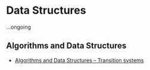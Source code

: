# Data Structures

...ongoing

## Algorithms and Data Structures

- [Algorithms and Data Structures – Transition systems](https://cs.au.dk/~gerth/dADS1-12/daimi-fn64.pdf)
